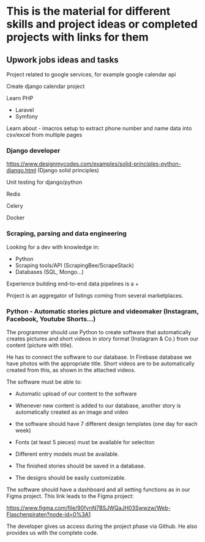# This is the material for different skills and project ideas or completed projects with links for them

## Upwork jobs ideas and tasks

Project related to google services, for example google calendar api

Create django calendar project

Learn PHP
 - Laravel
 - Symfony

Learn about - imacros setup to extract phone number and name data into csv/excel from multiple pages

### Django developer

https://www.designmycodes.com/examples/solid-principles-python-django.html (Django solid principles)

Unit testing for django/python

Redis

Celery

Docker


### Scraping, parsing and data engineering

Looking for a dev with knowledge in:

- Python
- Scraping tools/API (ScrapingBee/ScrapeStack)
- Databases (SQL, Mongo...)

Experience building end-to-end data pipelines is a +

Project is an aggregator of listings coming from several marketplaces. 

### Python - Automatic stories picture and videomaker (Instagram, Facebook, Youtube Shorts...)

The programmer should use Python to create software that automatically creates pictures and short videos in story format (Instagram & Co.) from our content (picture with title). 

He has to connect the software to our database. In Firebase database we have photos with the appropriate title. Short videos are to be automatically created from this, as shown in the attached videos. 

The software must be able to: 

- Automatic upload of our content to the software 

- Whenever new content is added to our database, another story is automatically created as an image and video 

- the software should have 7 different design templates (one day for each week) 

- Fonts (at least 5 pieces) must be available for selection 
- Different entry models must be available. 

- The finished stories should be saved in a database. 

- The designs should be easily customizable. 


The software should have a dashboard and all setting functions as in our Figma project. This link leads to the Figma project: 

https://www.figma.com/file/90fvnN7BSJWQaJH03Swwzw/Web-Flaschenpiraten?node-id=0%3A1 

The developer gives us access during the project phase via Github. He also provides us with the complete code.


